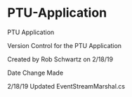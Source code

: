 # PTU-Application
PTU Application

Version Control for the PTU Application

Created by Rob Schwartz on 2/18/19

Date				Change Made

2/18/19				Updated EventStreamMarshal.cs
